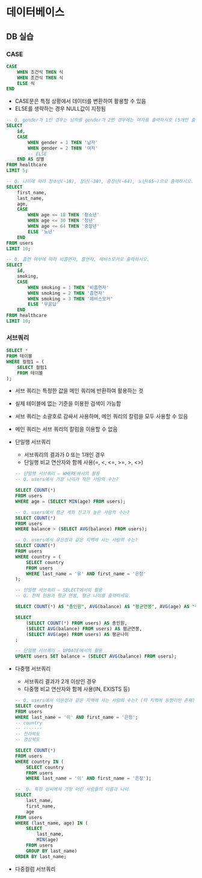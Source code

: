 # 데이터베이스

## DB 실습

### CASE

```sql
CASE
    WHEN 조건식 THEN 식
    WHEN 조건식 THEN 식
    ELSE 식
END
```

- CASE문은 특정 상황에서 데이터를 변환하여 활용할 수 있음
- ELSE를 생략하는 경우 NULL값이 지정됨

```sql
-- Q. gender가 1인 경우는 남자를 gender가 2인 경우에는 여자를 출력하시오 (5개만 출력).
SELECT 
    id,
    CASE 
        WHEN gender = 1 THEN '남자'
        WHEN gender = 2 THEN '여자'
        -- ELSE 
    END AS 성별
FROM healthcare 
LIMIT 5;

-- Q. 나이에 따라 청소년(~18), 청년(~30), 중장년(~64), 노년(65~)으로 출력하시오.
SELECT 
    first_name,
    last_name,
    age,
    CASE 
        WHEN age <= 18 THEN '청소년'
        WHEN age <= 30 THEN '청년'
        WHEN age <= 64 THEN '중장년'
        ELSE '노년' 
    END
FROM users
LIMIT 10;

-- Q. 흡연 여부에 따라 비흡연자, 흡연자, 헤비스모커로 출력하시오.
SELECT 
    id, 
    smoking, 
    CASE 
        WHEN smoking = 1 THEN '비흡연자'
        WHEN smoking = 2 THEN '흡연자'
        WHEN smoking = 3 THEN '헤비스모커'
        ELSE '무응답'
    END
FROM healthcare
LIMIT 10;
```

### 서브쿼리

```sql
SELECT *
FROM 테이블
WHERE 컬럼1 = (
    SELECT 컬럼1
    FROM 테이블
);
```

- 서브 쿼리는 특정한 값을 메인 쿼리에 반환하여 활용하는 것
- 실제 테이블에 없는 기준을 이용한 검색이 가능함
- 서브 쿼리는 소괄호로 감싸서 사용하며, 메인 쿼리의 칼럼을 모두 사용할 수 있음
- 메인 쿼리는 서브 쿼리의 칼럼을 이용할 수 없음

- 단일행 서브쿼리

  - 서브쿼리의 결과가 0 또는 1개인 경우
  - 단일행 비교 연산자와 함께 사용(=, <, <=, >=, >, <>)

  ```sql
  -- 단일행 서브쿼리 – WHERE에서의 활용
  -- Q. users에서 가장 나이가 작은 사람의 수는?
  
  SELECT COUNT(*) 
  FROM users
  WHERE age = (SELECT MIN(age) FROM users);
  
  -- Q. users에서 평균 계좌 잔고가 높은 사람의 수는?
  SELECT COUNT(*)
  FROM users
  WHERE balance > (SELECT AVG(balance) FROM users);
  
  -- Q. users에서 유은정과 같은 지역에 사는 사람의 수는?
  SELECT COUNT(*)
  FROM users
  WHERE country = (
      SELECT country 
      FROM users
      WHERE last_name = '유' AND first_name = '은정'
  );
  
  -- 단일행 서브쿼리 – SELECT에서의 활용
  -- Q. 전체 인원과 평균 연봉, 평균 나이를 출력하세요.
  
  SELECT COUNT(*) AS "총인원", AVG(balance) AS "평균연봉", AVG(age) AS "평균나이" FROM users;
  
  SELECT
      (SELECT COUNT(*) FROM users) AS 총인원,
      (SELECT AVG(balance) FROM users) AS 평균연봉,
      (SELECT AVG(age) FROM users) AS 평균나이
  ;
  
  -- 단일행 서브쿼리 – UPDATE에서의 활용
  UPDATE users SET balance = (SELECT AVG(balance) FROM users);
  ```

- 다중행 서브쿼리

  - 서브쿼리 결과가 2개 이상인 경우
  - 다중행 비교 연산자와 함께 사용(IN, EXISTS 등)

  ```sql
  -- Q. users에서 이은정과 같은 지역에 사는 사람의 수는? (타 지역에 동명이인 존재)
  SELECT country
  FROM users
  WHERE last_name = '이' AND first_name = '은정';
  -- country
  -- -------
  -- 전라북도
  -- 경상북도
  
  SELECT COUNT(*)
  FROM users
  WHERE country IN (
      SELECT country 
      FROM users
      WHERE last_name = '이' AND first_name = '은정');
  
  --  Q. 특정 성씨에서 가장 어린 사람들의 이름과 나이
  SELECT
      last_name,
      first_name,
      age
  FROM users
  WHERE (last_name, age) IN (
      SELECT 
          last_name,
          MIN(age)
      FROM users
      GROUP BY last_name)
  ORDER BY last_name;
  ```

- 다중컬럼 서브쿼리
